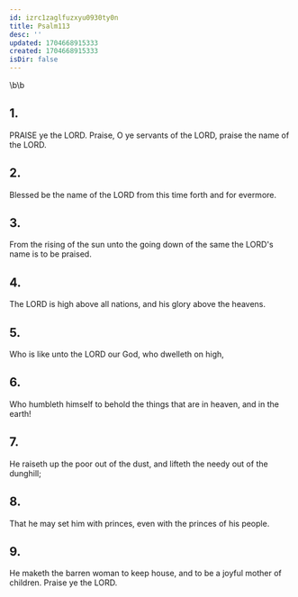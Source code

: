 ```yaml
---
id: izrc1zaglfuzxyu0930ty0n
title: Psalm113
desc: ''
updated: 1704668915333
created: 1704668915333
isDir: false
---
```

\b\b
## 1.
PRAISE ye the LORD.  Praise, O ye servants of the LORD, praise the name of the LORD.
## 2.
Blessed be the name of the LORD from this time forth and for evermore.
## 3.
From the rising of the sun unto the going down of the same the LORD's name is to be praised.
## 4.
The LORD is high above all nations, and his glory above the heavens.
## 5.
Who is like unto the LORD our God, who dwelleth on high,
## 6.
Who humbleth himself to behold the things that are in heaven, and in the earth!
## 7.
He raiseth up the poor out of the dust, and lifteth the needy out of the dunghill;
## 8.
That he may set him with princes, even with the princes of his people.
## 9.
He maketh the barren woman to keep house, and to be a joyful mother of children.  Praise ye the LORD.
